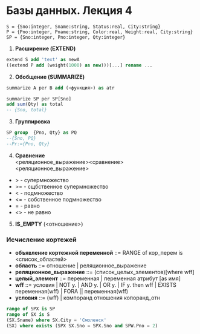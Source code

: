 # Базы данных. Лекция 4
```
S = {Sno:integer, Sname:string, Status:real, City:string}
P = {Pno:integer, Pname:string, Color:real, Weight:real, City:string}
SP = {Sno:integer, Pno:integer, Qty:integer}
```

1. __Расширение (EXTEND)__

```sql
extend S add 'text' as newA
((extend P add (weight(1000) as new)))[...] rename ...
```

2. __Обобщение (SUMMARIZE)__
```sql
summarize A per B add (<функция>) as atr

summarize SP per SP[Sno]
add sum(Qty) as total
-- {Sno, total}
```

3. __Группировка__
```sql
SP group  {Pno, Qty} as PQ
--{Sno, PQ}
--Pr:={Pno, Qty}
```

4. __Сравнение__  
<реляционное_выражение><сравнение><реляционное_выражение>
- \>  - супермножество 
- \>= - сщбственное супермножество 
- \<  - подмножество 
- \<= - собственное подмножество 
- \=  - равно 
- \<> - не равно 

5. __IS_EMPTY__ (<отношение>)

###  Исчисление кортежей
- **объявление кортежной переменной** ::= RANGE of кор_перем is <список_областей>
- **область** ::= отношение | реляционное_выражение
- **реляционное_выражение** ::= (список_целых_элементов)[where wff]
- **целый_элемент** ::= переменная | переменная атрибут [as имя]
- **wff** ::= условия | NOT у. | AND у. | OR у. | IF у. then wff | EXISTS переменная(wff) | FORA || переменная(wff)
- **условия** ::= (wff) | компоранд отношения копоранд_отн
```sql
range of SPX is SP
range of SX is S
(SX.Sname) where SX.City = 'Смоленск'
(SX) where exists (SPX SX.Sno = SPX.Sno and SPW.Pno = 2)
```